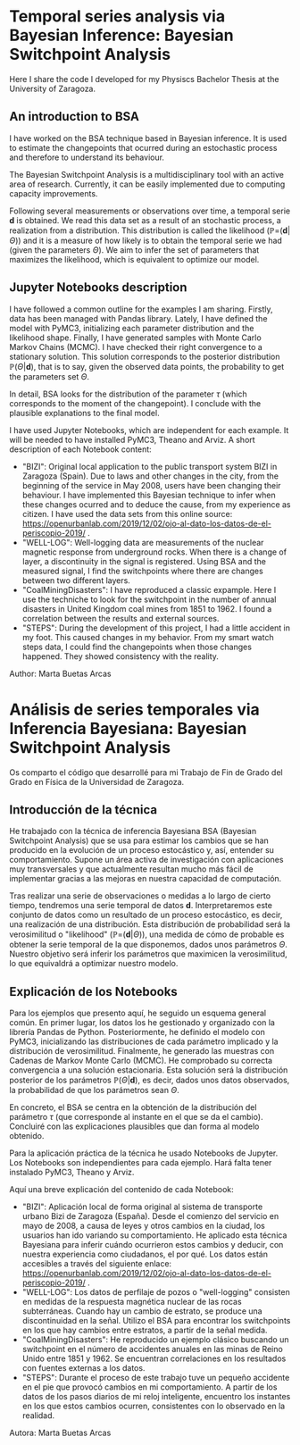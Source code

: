 # Temporal series analysis via Bayesian Inference: Bayesian Switchpoint Analysis

Here I share the code I developed for my Physiscs Bachelor Thesis at the University of Zaragoza.

## An introduction to BSA

I have worked on the BSA technique based in Bayesian inference. It is used to estimate the changepoints that ocurred during an estochastic process and therefore to understand its behaviour. 

The Bayesian Switchpoint Analysis is a multidisciplinary tool with an active area of research. Currently, it can be easily implemented due to computing capacity improvements.

Following several measurements or observations over time, a temporal serie **d** is obtained. We read this data set as a result of an stochastic process, a realization from a distribution. This distribution is called the likelihood ($\mathbb{P}$=(**d**|$\Theta$)) and it is a measure of how likely is to obtain the temporal serie we had (given the parameters $\Theta$). We aim to infer the set of parameters that maximizes the likelihood, which is equivalent to optimize our model.

## Jupyter Notebooks description

I have followed a common outline for the examples I am sharing. Firstly, data has been managed with Pandas library. Lately, I have defined the model with PyMC3, initializing each parameter distribution and the likelihood shape. Finally, I have generated samples with Monte Carlo Markov Chains (MCMC). I have checked their right convergence to a stationary solution. This solution corresponds to the posterior distribution $\mathbb{P}(\Theta$|**d**), that is to say, given the observed data points, the probability to get the parameters set $\Theta$.

In detail, BSA looks for the distribution of the parameter $\tau$ (which corresponds to the moment of the changepoint). I conclude with the plausible explanations to the final model.

I have used Jupyter Notebooks, which are independent for each example. It will be needed to have installed PyMC3, Theano and Arviz.
A short description of each Notebook content:

 - "BIZI": Original local application to the public transport system BIZI in Zaragoza (Spain). Due to laws and other changes in the city, from the beginning of the service in May 2008, users have been changing their behaviour. I have implemented this Bayesian technique to infer when these changes ocurred and to deduce the cause, from my experience as citizen. I have used the data sets from this online source: https://openurbanlab.com/2019/12/02/ojo-al-dato-los-datos-de-el-periscopio-2019/ .
 - "WELL-LOG": Well-logging data are measurements of the nuclear magnetic response from underground rocks. When there is a change of layer, a discontinuity in the signal is registered. Using BSA and the measured signal, I find the switchpoints where there are changes between two different layers.
 - "CoalMiningDisasters": I have reproduced a classic expample. Here I use the techniche to look for the switchpoint in the number of annual disasters in United Kingdom coal mines from 1851 to 1962. I found a correlation between the results and external sources.
 - "STEPS": During the development of this project, I had a little accident in my foot. This caused changes in my behavior. From my smart watch steps data, I could find the changepoints when those changes happened. They showed consistency with the reality.

Author: Marta Buetas Arcas

# Análisis de series temporales via Inferencia Bayesiana: Bayesian Switchpoint Analysis

Os comparto el código que desarrollé para mi Trabajo de Fin de Grado del Grado en Física de la Universidad de Zaragoza. 

## Introducción de la técnica
He trabajado con la técnica de inferencia Bayesiana BSA (Bayesian Switchpoint Analysis) que se usa para estimar los cambios que se han producido en la evolución
de un proceso estocástico y, así, entender su comportamiento. Supone un área activa de investigación con aplicaciones muy transversales y que actualmente resultan mucho más fácil de implementar gracias a las mejoras en nuestra capacidad de computación. 

Tras realizar una serie de observaciones o medidas a lo largo de cierto tiempo, tendremos una serie temporal de datos **d**. Interpretaremos este conjunto de datos como un resultado de un proceso estocástico, es decir, una realización de una distribución. Esta distribución de probabilidad será la verosimilitud o "likelihood" ($\mathbb{P}$=(**d**|$\Theta$)), una medida de cómo de probable es obtener la serie temporal de la que disponemos, dados unos parámetros $\Theta$. Nuestro objetivo será inferir los parámetros que maximicen la verosimilitud, lo que equivaldrá a optimizar nuestro modelo. 

## Explicación de los Notebooks
Para los ejemplos que presento aquí, he seguido un esquema general común. En primer lugar, los datos los he gestionado y organizado con la librería Pandas de Python. Posteriormente, he definido el modelo con PyMC3, inicializando las distribuciones de cada parámetro implicado y la distribución de verosimilitud. Finalmente, he generado las muestras con Cadenas de Markov Monte Carlo (MCMC). He comprobado su correcta convergencia a una solución estacionaria. Esta solución será la distribución posterior de los parámetros $\mathbb{P}(\Theta$|**d**), es decir, dados unos datos observados, la probabilidad de que los parámetros sean $\Theta$. 

En concreto, el BSA se centra en la obtención de la distribución del parámetro $\tau$ (que corresponde al instante en el que se da el cambio). Concluiré con las explicaciones plausibles que dan forma al modelo obtenido.

Para la aplicación práctica de la técnica he usado Notebooks de Jupyter. Los Notebooks son independientes para cada ejemplo. Hará falta tener instalado PyMC3, Theano y Arviz.

Aquí una breve explicación del contenido de cada Notebook:

 - "BIZI": Aplicación local de forma original al sistema de transporte urbano Bizi de Zaragoza (España). Desde el comienzo del servicio en mayo de 2008, a causa de leyes y otros cambios en la ciudad, los usuarios han ido variando su comportamiento. He aplicado esta técnica Bayesiana para inferir cuándo ocurrieron estos cambios y deducir, con nuestra experiencia como ciudadanos, el por qué. Los datos están accesibles a través del siguiente enlace: https://openurbanlab.com/2019/12/02/ojo-al-dato-los-datos-de-el-periscopio-2019/ .
 - "WELL-LOG": Los datos de perfilaje de pozos o "well-logging" consisten en medidas de la respuesta magnética nuclear de las rocas subterráneas. Cuando hay un cambio de estrato, se produce una discontinuidad en la señal. Utilizo el BSA para encontrar los switchpoints en los que hay cambios entre estratos, a partir de la señal medida.
 - "CoalMiningDisasters": He reproducido un ejemplo clásico buscando un switchpoint en el número de accidentes anuales en las minas de Reino Unido entre 1851 y 1962. Se encuentran correlaciones en los resultados con fuentes externas a los datos.
 - "STEPS": Durante el proceso de este trabajo tuve un pequeño accidente en el pie que provocó cambios en mi comportamiento. A partir de los datos de los pasos diarios de mi reloj inteligente, encuentro los instantes en los que estos cambios ocurren, consistentes con lo observado en la realidad. 

Autora: Marta Buetas Arcas
